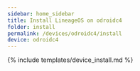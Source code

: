 ```yaml
---
sidebar: home_sidebar
title: Install LineageOS on odroidc4
folder: install
permalink: /devices/odroidc4/install
device: odroidc4
---
```

{% include templates/device_install.md %}
